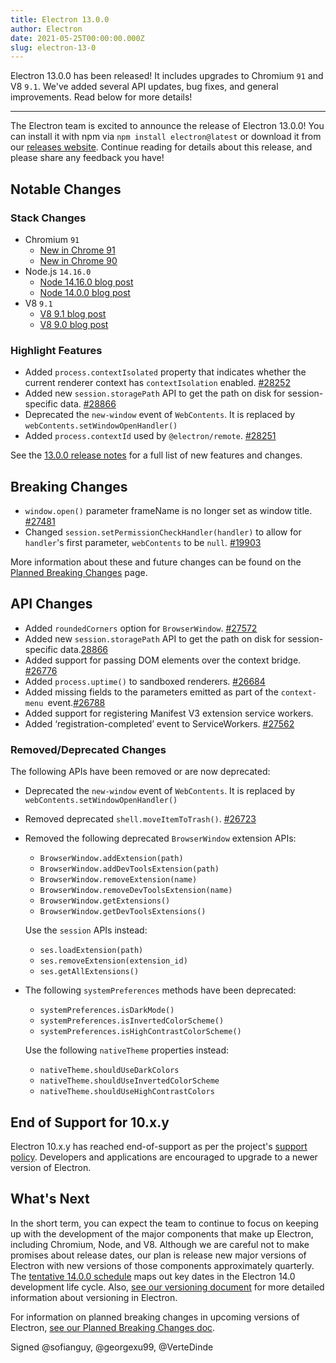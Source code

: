 ```yaml
---
title: Electron 13.0.0
author: Electron
date: 2021-05-25T00:00:00.000Z
slug: electron-13-0
---
```

Electron 13.0.0 has been released! It includes upgrades to Chromium `91` and V8 `9.1`. We've added several API updates, bug fixes, and general improvements. Read below for more details!

---

The Electron team is excited to announce the release of Electron 13.0.0! You can install it with npm via `npm install electron@latest` or download it from our [releases website](https://electronjs.org/releases/stable). Continue reading for details about this release, and please share any feedback you have!

## Notable Changes

### Stack Changes

* Chromium `91`
    * [New in Chrome 91](https://developer.chrome.com/blog/new-in-chrome-91/)
    * [New in Chrome 90](https://developer.chrome.com/blog/new-in-chrome-90/)
* Node.js `14.16.0`
    * [Node 14.16.0 blog post](https://nodejs.org/en/blog/release/v14.16.0/)
    * [Node 14.0.0 blog post](https://nodejs.org/en/blog/release/v14.0.0/)
* V8 `9.1`
    * [V8 9.1 blog post](https://v8.dev/blog/v8-release-91)
    * [V8 9.0 blog post](https://v8.dev/blog/v8-release-90)

### Highlight Features

* Added `process.contextIsolated` property that indicates whether the current renderer context has `contextIsolation` enabled. [#28252](https://github.com/electron/electron/pull/28252) 
* Added new `session.storagePath` API to get the path on disk for session-specific data. [#28866](https://github.com/electron/electron/pull/28866) 
* Deprecated the `new-window` event of `WebContents`. It is replaced by `webContents.setWindowOpenHandler()`
* Added `process.contextId` used by `@electron/remote`. [#28251](https://github.com/electron/electron/pull/28251) 

See the [13.0.0 release notes](https://github.com/electron/electron/releases/tag/v13.0.0) for a full list of new features and changes.

## Breaking Changes

* `window.open()` parameter frameName is no longer set as window title. [#27481](https://github.com/electron/electron/pull/27481)
* Changed `session.setPermissionCheckHandler(handler)` to allow for `handler`'s first parameter, `webContents` to be `null`. [#19903](https://github.com/electron/electron/pull/19903)

More information about these and future changes can be found on the [Planned Breaking Changes](https://github.com/electron/electron/blob/master/docs/breaking-changes.md) page.

## API Changes

* Added `roundedCorners` option for `BrowserWindow`. [#27572](https://github.com/electron/electron/pull/27572)
* Added new `session.storagePath` API to get the path on disk for session-specific data.[28866](https://github.com/electron/electron/pull/28866)
* Added support for passing DOM elements over the context bridge. [#26776](https://github.com/electron/electron/pull/26776)
* Added `process.uptime()` to sandboxed renderers. [#26684](https://github.com/electron/electron/pull/26684)
* Added missing fields to the parameters emitted as part of the `context-menu `event.[#26788](https://github.com/electron/electron/pull/26788)
* Added support for registering Manifest V3 extension service workers.
* Added ‘registration-completed’ event to ServiceWorkers. [#27562](https://github.com/electron/electron/pull/27562)

### Removed/Deprecated Changes

The following APIs have been removed or are now deprecated:

* Deprecated the `new-window` event of `WebContents`. It is replaced by `webContents.setWindowOpenHandler()`
* Removed deprecated `shell.moveItemToTrash()`. [#26723](https://github.com/electron/electron/pull/26723)
* Removed the following deprecated `BrowserWindow` extension APIs:

    * `BrowserWindow.addExtension(path)`
    * `BrowserWindow.addDevToolsExtension(path)`
    * `BrowserWindow.removeExtension(name)`
    * `BrowserWindow.removeDevToolsExtension(name)`
    * `BrowserWindow.getExtensions()`
    * `BrowserWindow.getDevToolsExtensions()`

    Use the `session` APIs instead:

    * `ses.loadExtension(path)`
    * `ses.removeExtension(extension_id)`
    * `ses.getAllExtensions()`

* The following `systemPreferences` methods have been deprecated:

    * `systemPreferences.isDarkMode()`
    * `systemPreferences.isInvertedColorScheme()`
    * `systemPreferences.isHighContrastColorScheme()`

    Use the following `nativeTheme` properties instead:

    * `nativeTheme.shouldUseDarkColors`
    * `nativeTheme.shouldUseInvertedColorScheme`
    * `nativeTheme.shouldUseHighContrastColors`

## End of Support for 10.x.y

Electron 10.x.y has reached end-of-support as per the project's [support policy](https://electronjs.org/docs/tutorial/support#supported-versions). Developers and applications are encouraged to upgrade to a newer version of Electron.

## What's Next

In the short term, you can expect the team to continue to focus on keeping up with the development of the major components that make up Electron, including Chromium, Node, and V8. Although we are careful not to make promises about release dates, our plan is release new major versions of Electron with new versions of those components approximately quarterly. The [tentative 14.0.0 schedule](https://electronjs.org/docs/tutorial/electron-timelines) maps out key dates in the Electron 14.0 development life cycle. Also, [see our versioning document](https://electronjs.org/docs/tutorial/electron-versioning) for more detailed information about versioning in Electron.

For information on planned breaking changes in upcoming versions of Electron, [see our Planned Breaking Changes doc](https://github.com/electron/electron/blob/master/docs/breaking-changes.md).

Signed @sofianguy, @georgexu99, @VerteDinde
